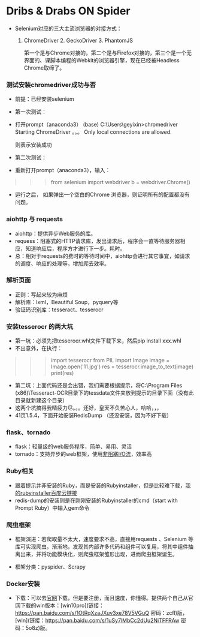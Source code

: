 # Dribs & Drabs ON Spider

+ Selenium对应的三大主流浏览器的对接方式：

  1. ChromeDriver  2. GeckoDriver 3. PhantomJS

     第一个是与Chrome对接的，第二个是与Firefox对接的，第三个是一个无界面的、课脚本编程的Webkit的浏览器引擎，现在已经被Headless Chrome取缔了。

### 测试安装chromedriver成功与否
+ 前提：已经安装selenium

+ 第一次测试：

+ 打开prompt（anaconda3）
(base) C:\Users\geyixin>chromedriver
Starting ChromeDriver 。。。
Only local connections are allowed.

   则表示安装成功

+ 第二次测试：
+ 重新打开prompt（anaconda3），输入：
>>> from selenium import webdriver
>>> b = webdriver.Chrome()
+ 运行之后， 如果弹出一个空白的Chrome 浏览器，则证明所有的配置都没有问题。

### aiohttp 与 requests
+ aiohttp：提供异步Web服务的库。
+ requess：阻塞式的HTTP请求库，发出请求后，程序会一直等待服务器相应，知道响应后，程序方才进行下一步。耗时。
+ 总：相对于requests的费时的等待时间中，aiohttp会进行其它事宜，如请求的调度、响应的处理等，增加爬去效率。
### 解析页面
+ 正则：写起来较为麻烦
+ 解析库：lxml，Beautiful Soup，pyquery等
+ 验证码识别库：tesseract、tesserocr
### 安装tesserocr 的两大坑
+ 第一坑：必须先把tesserocr.whl文件下载下来，然后pip install xxx.whl
+ 不出意外，在执行：
>>> import tesserocr
>>> from PIL import Image
>>> image = Image.open('11.jpg')
>>> res = tesserocr.image_to_text(image)
>>> print(res)

+ 第二坑：上面代码还是会出错，我们需要根据提示，将C:\Program Files (x86)\Tesseract-OCR目录下的tessdata文件夹放到提示的目录下面（没有此目录就新建这个目录）
+ 这两个坑搞得我精疲力尽。。。还好，皇天不负苦心人，哈哈，，，
+ 41页1.5.4，下面开始安装RedisDump  （还没安装，因为不好下载）
### flask、tornado
+ flask：轻量级的web服务程序，简单、易用、灵活
+ tornado：支持异步的web框架，使用[非阻塞I/O流](https://www.cnblogs.com/MRRAOBX/articles/3617440.html)，效率高
### Ruby相关
+ 跟着提示并非安装的Ruby，而是安装的Rubyinstaller，但是比较难下载，[我的rubyinstaller百度云链接](https://pan.baidu.com/s/1qQkp2U62nDpSG1pDqi48Iw)
+ redis-dump的安装则是在刚刚安装的Rubyinstaller的cmd（start with Prompt Ruby）中输入gem命令
### 爬虫框架
+ 框架演进：若爬取量不太大，速度要求不高，直接用requests 、Selenium 等库可实现爬虫。渐渐地，发现其内部许多代码和组件可以复用，将其中组件抽离出来，并将功能模块化，则爬虫框架雏形出现，进而爬虫框架诞生。

+ 框架分类：pyspider、Scrapy

### Docker安装

+ 下载：可以去[官网](https://docs.docker.com/docker-for-windows/install/)下载，但是要注册，而且速度，你懂得。提供两个自己从官网下载的win版本：[win10pro](链接：https://pan.baidu.com/s/1OtRqXzaJXuv3xe78V5VGuQ 密码：zcfl)版，[win](链接：https://pan.baidu.com/s/1uSy7lMbCc2dUu2NiTFFRAw 密码：5o8z)版。





















